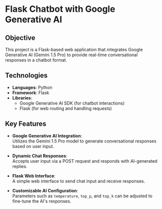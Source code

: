 # Flask Chatbot with Google Generative AI

## Objective
This project is a Flask-based web application that integrates Google Generative AI (Gemini 1.5 Pro) to provide real-time conversational responses in a chatbot format.

## Technologies
- **Languages**: Python
- **Framework**: Flask
- **Libraries**:  
  - Google Generative AI SDK (for chatbot interactions)
  - Flask (for web routing and handling requests)

## Key Features
- **Google Generative AI Integration**:  
  Utilizes the Gemini 1.5 Pro model to generate conversational responses based on user input.
  
- **Dynamic Chat Responses**:  
  Accepts user input via a POST request and responds with AI-generated replies.

- **Flask Web Interface**:  
  A simple web interface to send chat input and receive responses.

- **Customizable AI Configuration**:  
  Parameters such as `temperature`, `top_p`, and `top_k` can be adjusted to fine-tune the AI's responses.
